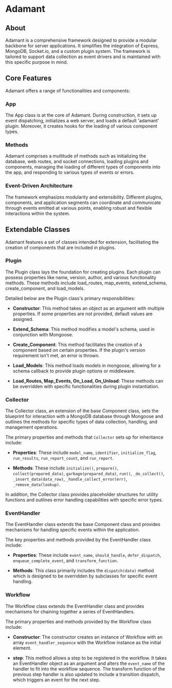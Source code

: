 # Adamant

## About

Adamant is a comprehensive framework designed to provide a modular backbone for server applications. It simplifies the integration of Express, MongoDB, Socket.io, and a custom plugin system. The framework is tailored to support data collection as event drivers and is maintained with this specific purpose in mind.

## Core Features

Adamant offers a range of functionalities and components:

### App

The App class is at the core of Adamant. During construction, it sets up event dispatching, initializes a web server, and loads a default 'adamant' plugin. Moreover, it creates hooks for the loading of various component types.

### Methods

Adamant comprises a multitude of methods such as initializing the database, web routes, and socket connections, loading plugins and components, managing the loading of different types of components into the app, and responding to various types of events or errors.

### Event-Driven Architecture

The framework emphasizes modularity and extensibility. Different plugins, components, and application segments can coordinate and communicate through events emitted at various points, enabling robust and flexible interactions within the system.

## Extendable Classes

Adamant features a set of classes intended for extension, facilitating the creation of components that are included in plugins.

### Plugin

The Plugin class lays the foundation for creating plugins. Each plugin can possess properties like name, version, author, and various functionality methods. These methods include load_routes, map_events, extend_schema, create_component, and load_models.

Detailed below are the Plugin class's primary responsibilities:

- **Constructor**: This method takes an object as an argument with multiple properties. If some properties are not provided, default values are assigned.

- **Extend_Schema**: This method modifies a model's schema, used in conjunction with Mongoose.

- **Create_Component**: This method facilitates the creation of a component based on certain properties. If the plugin's version requirement isn't met, an error is thrown.

- **Load_Models**: This method loads models in mongoose, allowing for a schema callback to provide plugin options or middleware.

- **Load_Routes, Map_Events, On_Load, On_Unload**: These methods can be overridden with specific functionalities during plugin instantiation.

### Collector

The Collector class, an extension of the base Component class, sets the blueprint for interaction with a MongoDB database through Mongoose and outlines the methods for specific types of data collection, handling, and management operations.

The primary properties and methods that `Collector` sets up for inheritance include:

- **Properties**: These include `model_name`, `identifier`, `initialize_flag`, `run_results`, `run_report_count`, and `run_report`.

- **Methods**: These include `initialize()`, `prepare()`, `collect(prepared_data)`, `garbage(prepared_data)`, `run()`, `_do_collect()`, `_insert_data(data_row)`, `_handle_collect_error(err)`, `_remove_data(lookup)`.

In addition, the Collector class provides placeholder structures for utility functions and outlines error handling capabilities with specific error types.

### EventHandler

The EventHandler class extends the base Component class and provides mechanisms for handling specific events within the application.

The key properties and methods provided by the EventHandler class include:

- **Properties**: These include `event_name`, `should_handle`, `defer_dispatch`, `enqueue_complete_event`, and `transform_function`.

- **Methods**: This class primarily includes the `dispatch(data)` method which is designed to be overridden by subclasses for specific event handling.

### Workflow

The Workflow class extends the EventHandler class and provides mechanisms for chaining together a series of EventHandlers.

The primary properties and methods provided by the Workflow class include:

- **Constructor**: The constructor creates an instance of Workflow with an array `event_handler_sequence` with the Workflow instance as the initial element.

- **step**: This method allows a step to be registered in the workflow. It takes an EventHandler object as an argument and alters the `event_name` of the handler to fit into the workflow sequence. The transform function of the previous step handler is also updated to include a transition dispatch, which triggers an event for the next step.